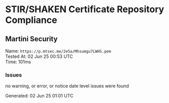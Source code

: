 # STIR/SHAKEN Certificate Repository Compliance

## Martini Security

Name: `https://p.mtsec.me/2e5a/Mhsumgu7LWHS.pem`\
Tested At: 02 Jun 25 00:53 UTC\
Time: 101ms

### Issues

no warning, or error, or notice date level issues were found

Generated: 02 Jun 25 01:01 UTC
